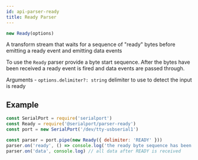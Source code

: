 ```yaml
---
id: api-parser-ready
title: Ready Parser
---
```

```typescript
new Ready(options)
```

A transform stream that waits for a sequence of "ready" bytes before emitting a ready event and emitting data events

To use the `Ready` parser provide a byte start sequence. After the bytes have been received a ready event is fired and data events are passed through.

Arguments - `options.delimiter?: string` delimiter to use to detect the input is ready

## Example

```js
const SerialPort = require('serialport')
const Ready = require('@serialport/parser-ready')
const port = new SerialPort('/dev/tty-usbserial1')

const parser = port.pipe(new Ready({ delimiter: 'READY' }))
parser.on('ready', () => console.log('the ready byte sequence has been received'))
parser.on('data', console.log) // all data after READY is received
```